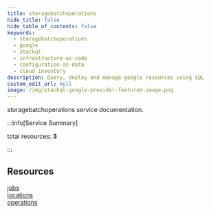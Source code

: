 ```yaml
---
title: storagebatchoperations
hide_title: false
hide_table_of_contents: false
keywords:
  - storagebatchoperations
  - google
  - stackql
  - infrastructure-as-code
  - configuration-as-data
  - cloud inventory
description: Query, deploy and manage google resources using SQL
custom_edit_url: null
image: /img/stackql-google-provider-featured-image.png
---
```


storagebatchoperations service documentation.

:::info[Service Summary]

total resources: __3__  

:::

## Resources
<div class="row">
<div class="providerDocColumn">
<a href="/storagebatchoperations/jobs/">jobs</a><br />
<a href="/storagebatchoperations/locations/">locations</a>
</div>
<div class="providerDocColumn">
<a href="/storagebatchoperations/operations/">operations</a>
</div>
</div>